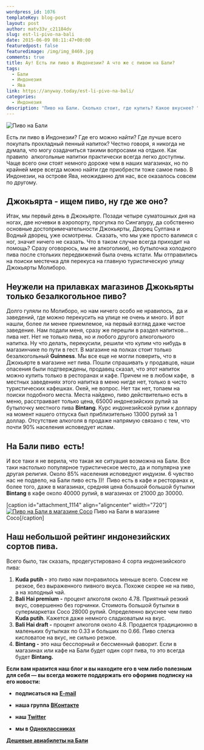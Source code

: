```yaml
---
wordpress_id: 1076
templateKey: blog-post
layout: post
author: matv33v_c21184dv
slug: est-li-pivo-na-bali
date: 2015-06-09 08:11:47+00:00
featuredpost: false
featuredimage: /img/img_8469.jpg
comments: true
title: Ау! Есть ли пиво в Индонезии? А что же с пивом на Бали?
tags:
  - Бали
  - Индонезия
  - Ява
link: https://anyway.today/est-li-pivo-na-bali/
categories:
  - Индонезия
description: "Пиво на Бали. Сколько стоит, где купить? Какое вкуснее? "
---
```

![Пиво на Бали](/img/img_8469.jpg "Пиво на Бали")

Есть ли пиво в Индонезии? Где его можно найти? Где лучше всего покупать прохладный пенный напиток? Честно говоря, я никогда не думала, что могу озадачиться такими вопросами на отдыхе. Как правило  алкогольные напитки практически всегда легко доступны. Чаще всего они стоят немного дороже чем в наших магазинах, но по крайней мере всегда можно найти где приобрести тоже самое пиво. В Индонезии, на острове Ява, неожиданно для нас, все оказалось совсем по другому.

## Джокьярта - ищем пиво, ну где же оно?

Итак, мы первый день в Джокьярте. Позади четыре суматошных дня на ногах, две ночевки в аэропорту, прогулка по Сингапуру, да собственно основные достопримечательности Джокьярты, Дворец Султана и Водный дворец, уже осмотрены.  Сказать, что мы уже просто валимся с ног, значит ничего не сказать. Что в таком случае всегда приходит на помощь? Сразу оговорюсь, мы не алкоголики), но бутылочка холодного пива после стольких передвижений была очень кстати. Мы отправились на поиски местечка для перекуса на главную туристическую улицу Джокьярты Молиборо.

## Неужели на прилавках магазинов Джокьярты только безалкогольное пиво?

Долго гуляли по Молиборо, но нам ничего особо не нравилось,  да и заведений, где можно перекусить на улице не очень и много. И вот нашли, более ли менее приемлемое, на первый взгляд даже чистое заведение. Нам подали меня, сразу же перешли в раздел напитков... пива нет. Нет не только пива, но и любого другого алкогольного напитка. Ну что делать, перекусили, решили что купим что нибудь в магазинчике по пути в гест. В магазине на полках стоит только безалкогольный **Guinness**. Мы все еще не могли поверить, что в Джокьярте в магазине нет пива. Пошли спрашивать у продавцов, наши опасения были подтверждены, продавец сказал, что этот напиток можно купить только в ресторанах и кафе. Причем не в любом кафе,  в местных заведениях этого напитка в меню нигде нет, только в чисто туристических кафешках. Окей, не вопрос. Нет так нет, топаем на поиски подобного места. Места найдено, пиво действительно есть в меню, расстраивает только цена, 65000 индонезийских рупий за бутылочку местного пива **Bintang**. Курс индонезийской рупии к доллару на момент нашего отпуска был приблизительно 13000 рупий за 1 доллар. Отсутствие алкоголя в продаже напрямую связано с тем, что почти 90% населения исповедует ислам.

## На Бали пиво  есть!

И все таки я не верила, что такая же ситуация возможна на Бали. Все таки настолько популярное туристическое место, да и популярна уже другая религия. Около 85% населения исповедуют индуизм. 6 чувство нас не подвело, на Бали пиво есть ))!  Пиво есть в кафе и ресторанах и, более того, даже в магазинах, средняя цена большой большой бутылки **Bintang** в кафе около 40000 рупий, в магазинах от 21000 до 30000.




[caption id="attachment_1114" align="aligncenter" width="720"][![Пиво на Бали в магазине Coco](https://anyway.today/wp-content/uploads/2015/06/IMG_8469.jpg)](https://anyway.today/wp-content/uploads/2015/06/IMG_8469.jpg) Пиво на Бали в магазине Coco[/caption]


## Наш небольшой рейтинг индонезийских сортов пива.

Всего было, так сказать, продегустировано 4 сорта индонезийского пива:

1. **Kuda putih -** это пиво нам понравилось меньше всего. Совсем не резкое, без выраженного пивного вкуса. Похоже скорее не на пиво, а на холодный чай.
2. **Bali Hai premium -** процент алкоголя около 4.78. Приятный резкий вкус, совершенно без горчинки. Стоимоть большой бутылки в супермаркетах Coco 28000 рупий. Определенно вкуснее чем пиво **Kuda putih**. Кажется даже немного сладковатым на вкус.
3. **Bali Hai draft -** процент алкоголя около 4.8. Продается традиционно в маленьких бутылках по 0.33 и больших по 0.66. Пиво слегка кисловатое на вкус, не сильно резкое.
4. **Bintang -** это наш бесспорный и бессменный фаворит. Если в магазинах или кафе на Бали будет один сорт пива, то это всегда будет **Bintang.**


**Если вам нравится наш блог и вы находите его в чем либо полезным для себя — вы всегда можете поддержать его оформив подписку на его новости:**



	
  * **подписаться на** [**E-mail**](https://feedburner.google.com/fb/a/mailverify?uri=Anywaytoday&amp;loc=en_US)

	
  * **наша группа** [**ВКонтакте**](http://vk.com/public90452188)

	
  * **наш [Twitter](https://twitter.com/TodayAnyway)**

	
  * **мы в [Одноклассниках](http://ok.ru/group/54402107244544)**

**[Дешевые авиабилеты на Бали](https://aviasales.tp.st/382Iokv5)**